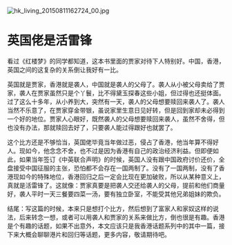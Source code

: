 ![hk_living_20150811162724_00.jpg](http://upload-images.jianshu.io/upload_images/48180-9e598c161960502f.jpg?imageMogr2/auto-orient/strip%7CimageView2/2/w/1240)
# 英国佬是活雷锋

看过《红楼梦》的同学都知道，这本书里面的贾家对待下人特别好。中国，香港，英国之间的这复杂的关系倒让我好有一比。

英国就是贾家，香港就是袭人，中国就是袭人的父母了。袭人从小被父母卖给了贾家，袭人在贾家虽然只是个丫鬟，比不得黛玉探春这些小姐，但过得也还挺体面。过了这么十多年，从小养到大，突然有一天，袭人的父母想要赎回来袭人了。袭人当然不乐意了，在贾家穿金带银，虽说家里生意日见好转，但是回到家却未必得到一个好的地位。贾家人心眼好，既然袭人的父母想要赎回来袭人，虽然不舍得，但也没有办法，那就赎回去好了，只要袭人能过得跟好也就罢了。

这个比方还是不够恰当，英国佬毕竟当年做过恶，侵占了香港，他当年算不得好人。现如今，他念念不舍，也不过是因为香港有自己的政治经济利益。但即便如此，如果当年签订《中英联合声明》的时候，英国人没有跟中国政府讨价还价，全盘接受中国征服的主张，恐怕都不会存在一国两制了。没有了一国两制，没有了香港现如今的特殊地位，香港回归之后一定会比现在更加破败，所以从某种意义上，真就是活雷锋了。这就像：贾家真要是把袭人交还给袭人的父母，提前和他们商量好，袭人平时一天三餐要四菜一汤，要有独立卧室，不能受其他兄弟姐妹的欺负。

结尾：写这篇的时候，本来只是想打个比方，然后想到了富家人和家奴这样的说法，后来转念一想，或者可以用袭人和贾家的关系来做比方，倒也很是有趣。香港是个有趣的话题，如果不出意外，本文应该只是我香港话题系列中的其中一篇，接下来大概会聊聊港片和回归等话题，更多内容，敬请期待吧。
